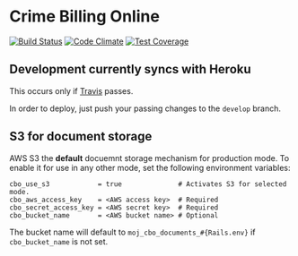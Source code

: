 # Crime Billing Online

[![Build Status](https://travis-ci.org/ministryofjustice/crime-billing-online.svg)](https://travis-ci.org/ministryofjustice/crime-billing-online)
[![Code Climate](https://codeclimate.com/github/ministryofjustice/crime-billing-online/badges/gpa.svg)](https://codeclimate.com/github/ministryofjustice/crime-billing-online)
[![Test Coverage](https://codeclimate.com/github/ministryofjustice/crime-billing-online/badges/coverage.svg)](https://codeclimate.com/github/ministryofjustice/crime-billing-online)

## Development currently syncs with Heroku

This occurs only if
[Travis](https://travis-ci.org/ministryofjustice/crime-billing-online)
passes.

In order to deploy, just push your passing changes to the `develop`
branch.

## S3 for document storage

AWS S3 the **default** docuemnt storage mechanism for production mode.  To enable it
for use in any other mode, set the following environment variables:

```
cbo_use_s3            = true              # Activates S3 for selected mode.
cbo_aws_access_key    = <AWS access key>  # Required
cbo_secret_access_key = <AWS secret key>  # Required
cbo_bucket_name       = <AWS bucket name> # Optional
```

The bucket name will default to `moj_cbo_documents_#{Rails.env}` if
`cbo_bucket_name` is not set.

